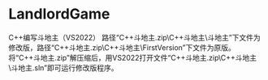 # LandlordGame
C++编写斗地主（VS2022）
路径“C++斗地主.zip\C++斗地主\斗地主”下文件为修改版，路径“C++斗地主.zip\C++斗地主\FirstVersion”下文件为原版。
将“C++斗地主.zip”解压缩后，用VS2022打开文件“C++斗地主.zip\C++斗地主\斗地主.sln”即可运行修改版程序。
